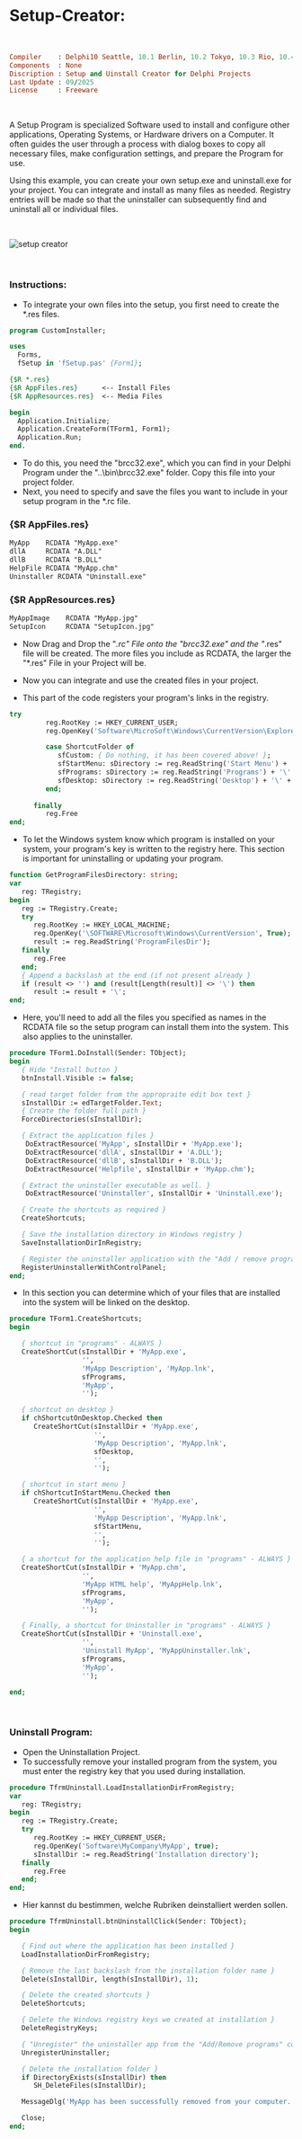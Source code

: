 # Setup-Creator:

</br>

```ruby
Compiler    : Delphi10 Seattle, 10.1 Berlin, 10.2 Tokyo, 10.3 Rio, 10.4 Sydney, 11 Alexandria, 12 Athens
Components  : None
Discription : Setup and Uinstall Creator for Delphi Projects
Last Update : 09/2025
License     : Freeware
```

</br>

A Setup Program is specialized Software used to install and configure other applications, Operating Systems, or Hardware drivers on a Computer. It often guides the user through a process with dialog boxes to copy all necessary files, make configuration settings, and prepare the Program for use.

Using this example, you can create your own setup.exe and uninstall.exe for your project. You can integrate and install as many files as needed. Registry entries will be made so that the uninstaller can subsequently find and uninstall all or individual files.

</br>

![setup creator](https://github.com/user-attachments/assets/a5a55469-b80a-4291-bed5-f997d8cc0ea7)

</br>

### Instructions:
* To integrate your own files into the setup, you first need to create the *.res files.

```pascal
program CustomInstaller;

uses
  Forms,
  fSetup in 'fSetup.pas' {Form1};

{$R *.res}
{$R AppFiles.res}      <-- Install Files
{$R AppResources.res}  <-- Media Files

begin
  Application.Initialize;
  Application.CreateForm(TForm1, Form1);
  Application.Run;
end.
```

* To do this, you need the "brcc32.exe", which you can find in your Delphi Program under the "..\bin\brcc32.exe" folder. Copy this file into your project folder.
* Next, you need to specify and save the files you want to include in your setup program in the *.rc file.


### {$R AppFiles.res}
```pascal
MyApp    RCDATA "MyApp.exe"
dllA     RCDATA "A.DLL"
dllB     RCDATA "B.DLL"
HelpFile RCDATA "MyApp.chm"
Uninstaller RCDATA "Uninstall.exe"
```

### {$R AppResources.res}
```pascal
MyAppImage    RCDATA "MyApp.jpg"
SetupIcon     RCDATA "SetupIcon.jpg"
```

* Now Drag and Drop the "*.rc" File onto the "brcc32.exe" and the "*.res" file will be created. The more files you include as RCDATA, the larger the "*.res" File in your Project will be.
* Now you can integrate and use the created files in your project.

* This part of the code registers your program's links in the registry.
```pascal
try
         reg.RootKey := HKEY_CURRENT_USER;
         reg.OpenKey('Software\MicroSoft\Windows\CurrentVersion\Explorer\Shell Folders', false);

         case ShortcutFolder of
            sfCustom: { Do nothing, it has been covered above! };
            sfStartMenu: sDirectory := reg.ReadString('Start Menu') + '\' + sShortcutFolder;
            sfPrograms: sDirectory := reg.ReadString('Programs') + '\' + sShortcutFolder;
            sfDesktop: sDirectory := reg.ReadString('Desktop') + '\' + sShortcutFolder;
         end;
         
      finally
         reg.Free
end;
```

* To let the Windows system know which program is installed on your system, your program's key is written to the registry here. This section is important for uninstalling or updating your program.

```pascal
function GetProgramFilesDirectory: string;
var
   reg: TRegistry;
begin
   reg := TRegistry.Create;
   try
      reg.RootKey := HKEY_LOCAL_MACHINE;
      reg.OpenKey('\SOFTWARE\Microsoft\Windows\CurrentVersion', True);
      result := reg.ReadString('ProgramFilesDir');
   finally
      reg.Free
   end;
   { Append a backslash at the end (if not present already }
   if (result <> '') and (result[Length(result)] <> '\') then
      result := result + '\';
end;
```

* Here, you'll need to add all the files you specified as names in the RCDATA file so the setup program can install them into the system. This also applies to the uninstaller.

```pascal
procedure TForm1.DoInstall(Sender: TObject);
begin
   { Hide "Install button }
   btnInstall.Visible := false;

   { read target folder from the appropraite edit box text }
   sInstallDir := edTargetFolder.Text;
   { Create the folder full path } 
   ForceDirectories(sInstallDir);

   { Extract the application files }
	DoExtractResource('MyApp', sInstallDir + 'MyApp.exe');
	DoExtractResource('dllA', sInstallDir + 'A.DLL');
	DoExtractResource('dllB', sInstallDir + 'B.DLL');
	DoExtractResource('Helpfile', sInstallDir + 'MyApp.chm');

   { Extract the uninstaller executable as well. }
	DoExtractResource('Uninstaller', sInstallDir + 'Uninstall.exe');

   { Create the shortcuts as required }
   CreateShortcuts;

   { Save the installation directory in Windows registry }
   SaveInstallationDirInRegistry;

   { Register the uninstaller application with the "Add / remove programs" in Control Panel }
   RegisterUninstallerWithControlPanel; 
end;
```

* In this section you can determine which of your files that are installed into the system will be linked on the desktop.

```pascal
procedure TForm1.CreateShortcuts;
begin

   { shortcut in "programs" - ALWAYS }
   CreateShortCut(sInstallDir + 'MyApp.exe',
                  '',
                  'MyApp Description', 'MyApp.lnk',
                  sfPrograms,
                  'MyApp',
                  '');

   { shortcut on desktop }
   if chShortcutOnDesktop.Checked then
      CreateShortCut(sInstallDir + 'MyApp.exe',
                     '',
                     'MyApp Description', 'MyApp.lnk',
                     sfDesktop,
                     '',
                     '');

   { shortcut in start menu }
   if chShortcutInStartMenu.Checked then
      CreateShortCut(sInstallDir + 'MyApp.exe',
                     '',
                     'MyApp Description', 'MyApp.lnk',
                     sfStartMenu,
                     '',
                     '');

   { a shortcut for the application help file in "programs" - ALWAYS }
   CreateShortCut(sInstallDir + 'MyApp.chm',
                  '',
                  'MyApp HTML help', 'MyAppHelp.lnk',
                  sfPrograms,
                  'MyApp',
                  '');

   { Finally, a shortcut for Uninstaller in "programs" - ALWAYS }
   CreateShortCut(sInstallDir + 'Uninstall.exe',
                  '',
                  'Uninstall MyApp', 'MyAppUninstaller.lnk',
                  sfPrograms,
                  'MyApp',
                  '');

end;
```

</br>

### Uninstall Program:
* Open the Uninstallation Project.
* To successfully remove your installed program from the system, you must enter the registry key that you used during installation.
```pascal
procedure TfrmUninstall.LoadInstallationDirFromRegistry;
var
   reg: TRegistry;
begin
   reg := TRegistry.Create;
   try
      reg.RootKey := HKEY_CURRENT_USER;
      reg.OpenKey('Software\MyCompany\MyApp', true);
      sInstallDir := reg.ReadString('Installation directory');
   finally
      reg.Free
   end;
end;
```

* Hier kannst du bestimmen, welche Rubriken deinstalliert werden sollen.
```pascal
procedure TfrmUninstall.btnUninstallClick(Sender: TObject);
begin

   { Find out where the application has been installed }
   LoadInstallationDirFromRegistry;

   { Remove the last backslash from the installation folder name }
   Delete(sInstallDir, length(sInstallDir), 1);

   { Delete the created shortcuts }
   DeleteShortcuts;

   { Delete the Windows registry keys we created at installation }
   DeleteRegistryKeys;

   { "Unregister" the uninstaller app from the "Add/Remove programs" control panel section }
   UnregisterUninstaller;

   { Delete the installation folder }
   if DirectoryExists(sInstallDir) then
      SH_DeleteFiles(sInstallDir);

   MessageDlg('MyApp has been successfully removed from your computer.', mtInformation, [mbOK], 0);

   Close;
end;
```




